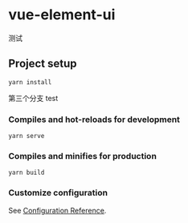 # vue-element-ui
测试
## Project setup
```
yarn install
```
第三个分支 test

### Compiles and hot-reloads for development
```
yarn serve
```

### Compiles and minifies for production
```
yarn build
```

### Customize configuration
See [Configuration Reference](https://cli.vuejs.org/config/).
